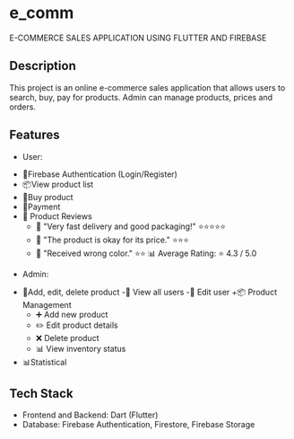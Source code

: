 # e_comm

E-COMMERCE SALES APPLICATION USING FLUTTER AND FIREBASE

## Description
This project is an online e-commerce sales application that allows users to search, buy, pay for products. Admin can manage products, prices and orders.
## Features
- User:
+ 🔐Firebase Authentication (Login/Register)
+ 📦View product list
+ 🛒Buy product
+ 📄Payment
+ 📝 Product Reviews
    - 💬 "Very fast delivery and good packaging!" ⭐⭐⭐⭐⭐  
    - 💬 "The product is okay for its price." ⭐⭐⭐  
    - 💬 "Received wrong color." ⭐⭐
📊 Average Rating: ⭐ 4.3 / 5.0
- Admin:
+ 📝Add, edit, delete product
    -👥 View all users
    -📝 Edit user 
+📦 Product Management
    - ➕ Add new product
    - ✏️ Edit product details
    - ❌ Delete product
    - 📊 View inventory status
+ 📊Statistical
## Tech Stack
- Frontend and Backend: Dart (Flutter)
- Database: Firebase Authentication, Firestore, Firebase Storage


